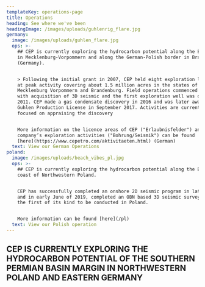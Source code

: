 ```yaml
---
templateKey: operations-page
title: Operations
heading: See where we've been
headingImage: /images/uploads/guhlenrig_flare.jpg
germany:
  image: /images/uploads/guhlen_flare.jpg
  ops: >-
    ## CEP is currently exploring the hydrocarbon potential along the Baltic Sea
    in Mecklenburg-Vorpommern and along the German-Polish border in Brandenburg
    (Germany).


    > Following the initial grant in 2007, CEP held eight exploration licenses
    at peak activity covering about 1.5 million acres in the states of
    Mecklenburg Vorpommern and Brandenburg. Field operations commenced in 2009
    with acquisition of 3D seismic and the first exploration well was drilled in
    2011. CEP made a gas condensate discovery in 2016 and was later awarded the
    Guhlen Production License in September 2017. Activities are currently
    focused on appraising the discovery


    More information on the licence areas of CEP ("Erlaubnisfelder") and the
    company’s exploration activities ("Bohrung/Seismik") can be found
    [here](https://www.cepetro.com/aktivitaeten.html) (German)
  text: View our German Operations
poland:
  image: /images/uploads/beach_vibes_pl.jpg
  ops: >-
    ## CEP is currently exploring the hydrocarbon potential along the Baltic
    coast of Northwestern Poland.


    CEP has successfully completed an onshore 2D seismic program in late 2018
    and in early June of 2019, completed an OBN based 3D seismic survey which is
    the first of its kind to be conducted in Poland. 


    More information can be found [here](/pl)
  text: View our Polish operation
---
```


## CEP IS CURRENTLY EXPLORING THE HYDROCARBON POTENTIAL OF THE SOUTHERN PERMIAN BASIN MARGIN IN NORTHWESTERN POLAND AND EASTERN GERMANY
